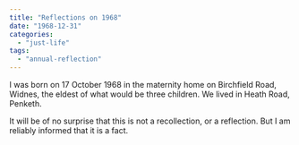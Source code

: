 ```yaml
---
title: "Reflections on 1968"
date: "1968-12-31"
categories: 
  - "just-life"
tags: 
  - "annual-reflection"
---
```


I was born on 17 October 1968 in the maternity home on Birchfield Road, Widnes, the eldest of what would be three children. We lived in Heath Road, Penketh.

It will be of no surprise that this is not a recollection, or a reflection. But I am reliably informed that it is a fact.
